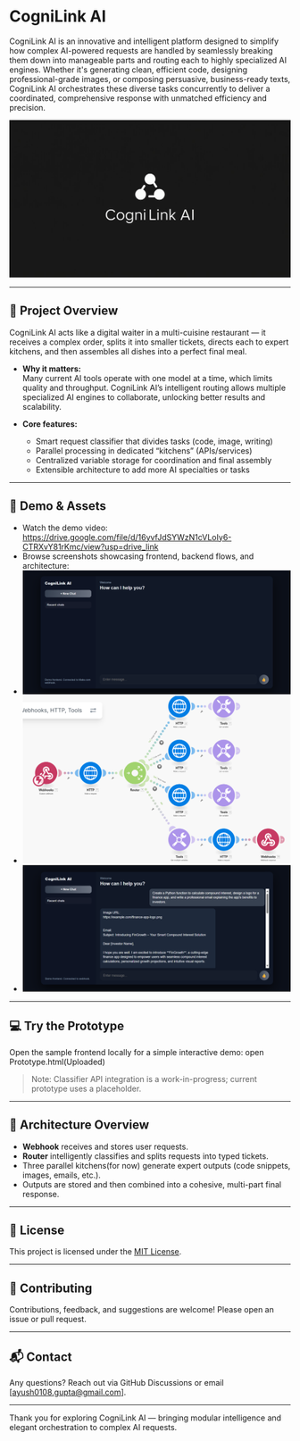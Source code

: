 # CogniLink AI

CogniLink AI is an innovative and intelligent platform designed to simplify how complex AI-powered requests are handled by seamlessly breaking them down into manageable parts and routing each to highly specialized AI engines. Whether it's generating clean, efficient code, designing professional-grade images, or composing persuasive, business-ready texts, CogniLink AI orchestrates these diverse tasks concurrently to deliver a coordinated, comprehensive response with unmatched efficiency and precision.


![CogniLink AI Logo](LogoCogniLink.jpg)

---

## 🚀 Project Overview

CogniLink AI acts like a digital waiter in a multi-cuisine restaurant — it receives a complex order, splits it into smaller tickets, directs each to expert kitchens, and then assembles all dishes into a perfect final meal.

- **Why it matters:**  
  Many current AI tools operate with one model at a time, which limits quality and throughput. CogniLink AI’s intelligent routing allows multiple specialized AI engines to collaborate, unlocking better results and scalability.

- **Core features:**  
  - Smart request classifier that divides tasks (code, image, writing)  
  - Parallel processing in dedicated “kitchens” (APIs/services)  
  - Centralized variable storage for coordination and final assembly  
  - Extensible architecture to add more AI specialties or tasks  

---

## 🎥 Demo & Assets

- Watch the demo video: https://drive.google.com/file/d/16yvfJdSYWzN1cVLoIy6-CTRXvY81rKmc/view?usp=drive_link
- Browse screenshots showcasing frontend, backend flows, and architecture:
- ![Frontend Design](Frontend.png)
- ![Backend Flow](Flowchart.png)
- ![Conversation](Prompt-Answer.png)


---

## 💻 Try the Prototype

Open the sample frontend locally for a simple interactive demo:  open Prototype.html(Uploaded)

> Note: Classifier API integration is a work-in-progress; current prototype uses a placeholder.

---

## 🧩 Architecture Overview

- **Webhook** receives and stores user requests.  
- **Router** intelligently classifies and splits requests into typed tickets.  
- Three parallel kitchens(for now) generate expert outputs (code snippets, images, emails, etc.).  
- Outputs are stored and then combined into a cohesive, multi-part final response.
  
---

## 📄 License

This project is licensed under the [MIT License](LICENSE).

---

## 🙌 Contributing

Contributions, feedback, and suggestions are welcome! Please open an issue or pull request.

---

## 📬 Contact

Any questions? Reach out via GitHub Discussions or email [ayush0108.gupta@gmail.com].

---

Thank you for exploring CogniLink AI — bringing modular intelligence and elegant orchestration to complex AI requests.



